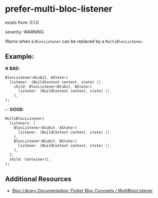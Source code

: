 prefer-multi-bloc-listener
===
exists from: 0.1.0

severity: WARNING

Warns when a `BlocListener` can be replaced by a `MultiBlocListener`.

## Example:

❌ **BAD**:

```dart
BlocListener<ACubit, AState>(
  listener: (BuildContext context, state) {},
    child: BlocListener<BCubit, BState>(
      listener: (BuildContext context, state) {},
    ),
);
```

✅ **GOOD**:

```dart
MultiBlocListener(
  listeners: [
    BlocListener<ACubit, AState>(
      listener: (BuildContext context, state) {},
    ),
    BlocListener<BCubit, BState>(
      listener: (BuildContext context, state) {},
    ),
  ],
  child: Container(),
);
```

## Additional Resources

- [Bloc Library Documentation: Flutter Bloc Concepts / MultiBlocListener](https://bloclibrary.dev/flutter-bloc-concepts/#multibloclistener)